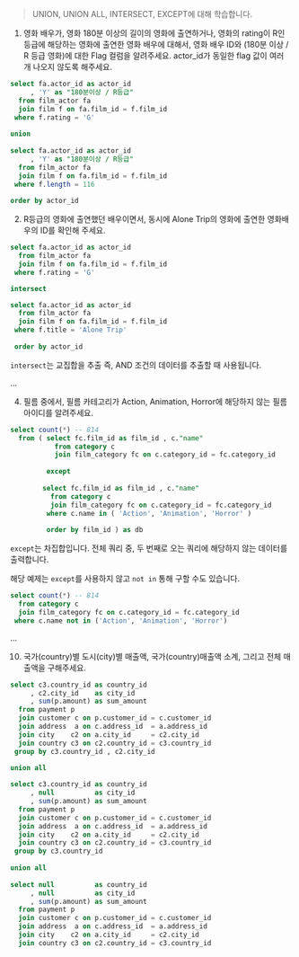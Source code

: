> UNION, UNION ALL, INTERSECT, EXCEPT에 대해 학습합니다.

1. 영화 배우가, 영화 180분 이상의 길이의 영화에 출연하거나, 영화의 rating이 R인 등급에 해당하는 영화에 출연한 영화 배우에 대해서, 영화 배우 ID와 (180분 이상 / R 등급 영화)에 대한 Flag 컬럼을 알려주세요. actor_id가 동일한 flag 값이 여러 개 나오지 않도록 해주세요.

```sql
select fa.actor_id as actor_id 
     , 'Y' as "180분이상 / R등급"
  from film_actor fa 
  join film f on fa.film_id = f.film_id 
 where f.rating = 'G'
 
union
 
select fa.actor_id as actor_id
     , 'Y' as "180분이상 / R등급"
  from film_actor fa 
  join film f on fa.film_id = f.film_id 
 where f.length = 116
 
order by actor_id
```

2.  R등급의 영화에 출연했던 배우이면서, 동시에 Alone Trip의 영화에 출연한 영화배우의 ID를 확인해 주세요.

```sql
select fa.actor_id as actor_id
  from film_actor fa 
  join film f on fa.film_id = f.film_id 
 where f.rating = 'G'

intersect

select fa.actor_id as actor_id
  from film_actor fa 
  join film f on fa.film_id = f.film_id 
 where f.title = 'Alone Trip'
 
 order by actor_id
```

<code>intersect</code>는 교집합을 추출 즉, AND 조건의 데이터를 추출할 때 사용됩니다.

...

4. 필름 중에서, 필름 카테고리가 Action, Animation, Horror에 해당하지 않는 필름 아이디를 알려주세요.

```sql
select count(*) -- 814
  from ( select fc.film_id as film_id , c."name" 
           from category c 
           join film_category fc on c.category_id = fc.category_id 
      
         except
   
        select fc.film_id as film_id , c."name" 
          from category c 
          join film_category fc on c.category_id = fc.category_id 
         where c.name in ( 'Action', 'Animation', 'Horror' )
   
         order by film_id ) as db
```

<code>except</code>는 차집합입니다. 전체 쿼리 중, 두 번째로 오는 쿼리에 해당하지 않는 데이터를 출력합니다.

해당 예제는 <code>except</code>를 사용하지 않고 <code>not in</code> 통해 구할 수도 있습니다.

```sql
select count(*) -- 814
  from category c 
  join film_category fc on c.category_id = fc.category_id 
 where c.name not in ('Action', 'Animation', 'Horror')
```

...

10. 국가(country)별 도시(city)별 매출액, 국가(country)매출액 소계, 그리고 전체 매출액을 구해주세요.

```sql
select c3.country_id as country_id
     , c2.city_id    as city_id
     , sum(p.amount) as sum_amount         
  from payment p  
  join customer c on p.customer_id = c.customer_id 
  join address  a on c.address_id  = a.address_id 
  join city    c2 on a.city_id     = c2.city_id 
  join country c3 on c2.country_id = c3.country_id
 group by c3.country_id , c2.city_id
 
union all 

select c3.country_id as country_id
     , null          as city_id
     , sum(p.amount) as sum_amount          
  from payment p  
  join customer c on p.customer_id = c.customer_id 
  join address  a on c.address_id  = a.address_id 
  join city    c2 on a.city_id     = c2.city_id 
  join country c3 on c2.country_id = c3.country_id
 group by c3.country_id
 
union all 
 
select null          as country_id
     , null          as city_id
     , sum(p.amount) as sum_amount          
  from payment p  
  join customer c on p.customer_id = c.customer_id 
  join address  a on c.address_id  = a.address_id 
  join city    c2 on a.city_id     = c2.city_id 
  join country c3 on c2.country_id = c3.country_id
```